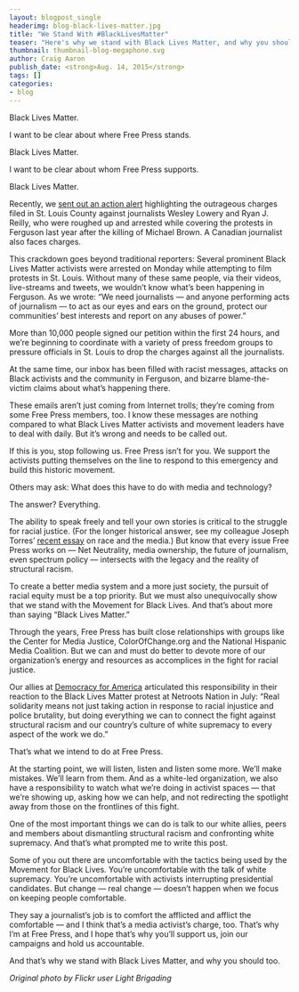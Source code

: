 ```yaml
---
layout: blogpost_single
headerimg: blog-black-lives-matter.jpg
title: "We Stand With #BlackLivesMatter"
teaser: "Here's why we stand with Black Lives Matter, and why you should too"
thumbnail: thumbnail-blog-megaphone.svg
author: Craig Aaron
publish_date: <strong>Aug. 14, 2015</strong>
tags: []
categories:
- blog
---
```

Black Lives Matter.

I want to be clear about where Free Press stands.

Black Lives Matter.

I want to be clear about whom Free Press supports.

Black Lives Matter.

Recently, we <a href="http://act.freepress.net/sign/journ_ferguson_arrests/?source=FPblog">sent out an action alert</a> highlighting the outrageous charges filed in St. Louis County against journalists Wesley Lowery and Ryan J. Reilly, who were roughed up and arrested while covering the protests in Ferguson last year after the killing of Michael Brown. A Canadian journalist also faces charges.

This crackdown goes beyond traditional reporters: Several prominent Black Lives Matter activists were arrested on Monday while attempting to film protests in St. Louis. Without many of these same people, via their videos, live-streams and tweets, we wouldn’t know what’s been happening in Ferguson. As we wrote: “We need journalists — and anyone performing acts of journalism — to act as our eyes and ears on the ground, protect our communities’ best interests and report on any abuses of power.”

More than 10,000 people signed our petition within the first 24 hours, and we’re beginning to coordinate with a variety of press freedom groups to pressure officials in St. Louis to drop the charges against all the journalists.

At the same time, our inbox has been filled with racist messages, attacks on Black activists and the community in Ferguson, and bizarre blame-the-victim claims about what’s happening there.

These emails aren’t just coming from Internet trolls; they’re coming from some Free Press members, too. I know these messages are nothing compared to what Black Lives Matter activists and movement leaders have to deal with daily. But it’s wrong and needs to be called out.

If this is you, stop following us. Free Press isn’t for you. We support the activists putting themselves on the line to respond to this emergency and build this historic movement.

Others may ask: What does this have to do with media and technology?

The answer? Everything.

The ability to speak freely and tell your own stories is critical to the struggle for racial justice. (For the longer historical answer, see my colleague Joseph Torres’ <a href="https://medium.com/free-press/race-and-the-media-20a141c7fffc">recent essay</a> on race and the media.) But know that every issue Free Press works on — Net Neutrality, media ownership, the future of journalism, even spectrum policy — intersects with the legacy and the reality of structural racism.

To create a better media system and a more just society, the pursuit of racial equity must be a top priority. But we must also unequivocally show that we stand with the Movement for Black Lives. And that’s about more than saying “Black Lives Matter.”

Through the years, Free Press has built close relationships with groups like the Center for Media Justice, ColorOfChange.org and the National Hispanic Media Coalition. But we can and must do better to devote more of our organization’s energy and resources as accomplices in the fight for racial justice.

Our allies at <a href="http://www.democracyforamerica.com/blog/913-how-the-blacklivesmatter-action-at-netroots-nation-has-already-changed-more-than-a-presidential-election">Democracy for America</a> articulated this responsibility in their reaction to the Black Lives Matter protest at Netroots Nation in July: “Real solidarity means not just taking action in response to racial injustice and police brutality, but doing everything we can to connect the fight against structural racism and our country’s culture of white supremacy to every aspect of the work we do.”

That’s what we intend to do at Free Press.

At the starting point, we will listen, listen and listen some more. We’ll make mistakes. We’ll learn from them. And as a white-led organization, we also have a responsibility to watch what we’re doing in activist spaces — that we’re showing up, asking how we can help, and not redirecting the spotlight away from those on the frontlines of this fight.

One of the most important things we can do is talk to our white allies, peers and members about dismantling structural racism and confronting white supremacy. And that’s what prompted me to write this post.

Some of you out there are uncomfortable with the tactics being used by the Movement for Black Lives. You’re uncomfortable with the talk of white supremacy. You’re uncomfortable with activists interrupting presidential candidates. But change — real change — doesn’t happen when we focus on keeping people comfortable.

They say a journalist’s job is to comfort the afflicted and afflict the comfortable — and I think that’s a media activist’s charge, too. That’s why I’m at Free Press, and I hope that’s why you’ll support us, join our campaigns and hold us accountable.

And that’s why we stand with Black Lives Matter, and why you should too.

*Original photo by Flickr user Light Brigading*

